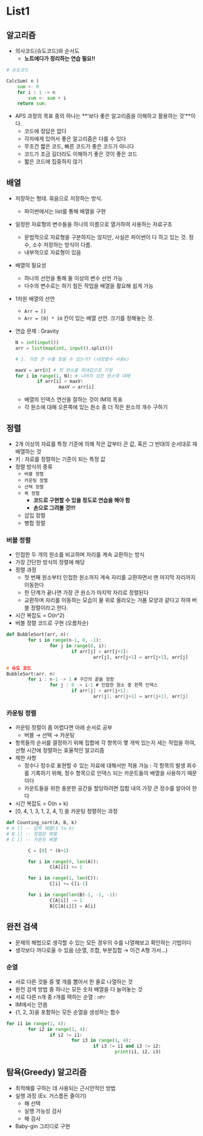 # List1



## 알고리즘

- 의사코드(슈도코드)와 순서도
  - **노트에다가 정리하는 연습 필요!!**

```python
# 슈도코드

CalcSum( n )
    sum <- 0
    for i : 1 -> n
        sum <- sum + i
    return sum;
```

- APS 과정의 목표 중의 하나는 **‘보다 좋은 알고리즘을 이해하고 활용하는 것’**이다.
  - 코드에 정답은 없다
  - 각자에게 있어서 좋은 알고리즘은 다를 수 있다
  - 무조건 짧은 코드, 빠른 코드가 좋은 코드가 아니다
  - 코드가 조금 길더라도 이해하기 좋은 것이 좋은 코드
  - 짧은 코드에 집중하지 않기

## 배열

- 저장하는 형태. 묶음으로 저장하는 방식.
  
  - 파이썬에서는 list를 통해 배열을 구현

- 일정한 자료형의 변수들을 하나의 이름으로 열거하여 사용하는 자료구조
  
  - 문법적으로 자료형을 구분하지는 않지만, 사실은 파이썬이 다 하고 있는 것. 정수, 소수 저장하는 방식이 다름.
  - 내부적으로 자료형이 있음

- 배열의 필요성
  
  - 하나의 선언을 통해 둘 이상의 변수 선언 가능
  - 다수의 변수로는 하기 힘든 작업을 배열을 활요해 쉽게 가능

- 1차원 배열의 선언
  
  - `Arr = []`
  - `Arr = [0] * 10` 칸이 있는 배열 선언. 크기를 정해놓는 것.

- 연습 문제 : Gravity
  
  ```python
  N = int(input())
  arr = list(map(int, input().split())
  
  # 1. 가장 큰 수를 찾을 수 있는가? (내장함수 사용x)
  
  maxV = arr[0] # 첫 원소를 최대값으로 가정
  for i in range(1, N): # 나머지 모든 원소에 대해
          if arr[i] > maxV:
                  maxV = arr[i]
  ```
  
  - 배열의 인덱스 연산을 잘하는 것이 IM의 목표
  - 각 원소에 대해 오른쪽에 있는 원소 중 더 작은 원소의 개수 구하기

## 정렬

- 2개 이상의 자료를 특정 기준에 의해 작은 값부터 큰 값, 혹은 그 반대의 순서대로 재배열하는 것
- 키 : 자료를 정렬하는 기준이 되는 특정 값
- 정렬 방식의 종류
  - `버블 정렬`
  - `카운팅 정렬`
  - `선택 정렬`
  - `퀵 정렬`
    - **코드로 구현할 수 있을 정도로 연습을 해야 함**
    - **손으로 그려볼 것!!!**
  - 삽입 정렬
  - 병합 정렬

### 버블 정렬

- 인접한 두 개의 원소를 비교하며 자리를 계속 교환하는 방식
- 가장 간단한 방식의 정렬에 해당
- 정렬 과정
  - 첫 번째 원소부터 인접한 원소까지 계속 자리를 교환하면서 맨 마지막 자리까지 이동한다
  - 한 단계가 끝나면 가장 큰 원소가 마지막 자리로 정렬된다
  - 교환하며 자리를 이동하는 모습이 물 위로 올라오는 거품 모양과 같다고 하여 버블 정렬이라고 한다.
- 시간 복잡도 = O(n^2)
- 버블 정렬 코드로 구현 (오름차순)

```python
def BubbleSort(arr, n):
        for i in range(n-1, 0, -1):
                for j in range(0, i):
                        if arr[j] > arr[j+1]:
                                arr[j], arr[j+1] = arr[j+1], arr[j]
```

```c
# 슈도 코드
BubbleSort(arr, n)
        for i : n-1 -> 1 # 구간의 끝을 정함
                for j : 0 -> i-1 # 인접한 원소 중 왼쪽 인덱스
                        if arr[j] > arr[j+1]:
                                arr[j], arr[j+1] = arr[j+1], arr[j]
```

### 카운팅 정렬

- 카운팅 정렬이 좀 어렵다면 아래 순서로 공부
  - 버블 → 선택 → 카운팅
- 항목들의 순서를 결정하기 위해 집합에 각 항목이 몇 개씩 있는지 세는 작업을 하여, 선형 시간에 정렬하는 효율적인 알고리즘
- 제한 사항
  - 정수나 정수로 표현할 수 있는 자료에 대해서만 적용 가능 : 각 항목의 발생 회수를 기록하기 위해, 정수 항목으로 인덱스 되는 카운트들의 배열을 사용하기 때문이다
  - 카운트들을 위한 충분한 공간을 할당하려면 집합 내의 가장 큰 정수를 알아야 한다
- 시간 복잡도 = O(n + k)
- [0, 4, 1, 3, 1, 2, 4, 1] 을 카운팅 정렬하는 과정

```python
def Counting_sort(A, B, k)
# A [] -- 입력 배열(1 to k)
# B [] -- 정렬된 배열
# C [] -- 카운트 배열

        C = [0] * (k+1)

        for i in range(0, len(A)):
                C[A[i]] += 1

        for i in range(1, len(C)):
                C[i] += C[i-1]

        for i in range(len(B)-1, -1, -1):
                C[A[i]] -= 1
                B[C[A[i]]] = A[i]
```

## 완전 검색

- 문제의 해법으로 생각할 수 있는 모든 경우의 수를 나열해보고 확인하는 기법이다
- 생각보다 까다로울 수 있음 (순열, 조합, 부분집합 → 이건 A형 가서…)

### 순열

- 서로 다른 것들 중 몇 개를 뽑아서 한 줄로 나열하는 것
- 완전 검색 방법 중 하나는 모든 숫자 배열을 다 늘어놓는 것
- 서로 다른 n개 중 r개를 택하는 순열 : `nPr`
- IM에서는 안씀
- {1, 2, 3}을 포함하는 모든 순열을 생성하는 함수

```python
for i1 in range(1, 4):
        for i2 in range(1, 4):
                if i2 != i1:
                        for i3 in range(1, 4):
                                if i3 != i1 and i3 != i2:
                                        print(i1, i2, i3)
```

## 탐욕(Greedy) 알고리즘

- 최적해를 구하는 데 사용되는 근시안적인 방법
- 실행 과정 (Ex. 거스름돈 줄이기)
  - 해 선택
  - 실행 가능성 검사
  - 해 검사
- Baby-gin 그리디로 구현
